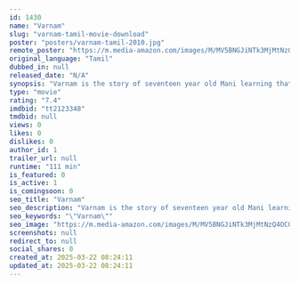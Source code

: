 ```yaml
---
id: 1430
name: "Varnam"
slug: "varnam-tamil-movie-download"
poster: "posters/varnam-tamil-2010.jpg"
remote_poster: "https://m.media-amazon.com/images/M/MV5BNGJiNTk3MjMtNzQ4OC00OWRlLTkwOWMtZThlZWU1ZjgxODEwXkEyXkFqcGdeQXVyMTcxMDQ0NTg0._V1_SX300.jpg"
original_language: "Tamil"
dubbed_in: null
released_date: "N/A"
synopsis: "Varnam is the story of seventeen year old Mani learning that privilege and prejudice have a price. Mani's uncle Durai exploits the helpless lower caste farmers. Mani's teacher Kavitha questions Mani's prejudices. His inner turmoil..."
type: "movie"
rating: "7.4"
imdbid: "tt2123348"
tmdbid: null
views: 0
likes: 0
dislikes: 0
author_id: 1
trailer_url: null
runtime: "111 min"
is_featured: 0
is_active: 1
is_comingsoon: 0
seo_title: "Varnam"
seo_description: "Varnam is the story of seventeen year old Mani learning that privilege and prejudice have a price. Mani's uncle Durai exploits the helpless lower caste farmers. Mani's teacher Kavitha questions Mani's prejudices. His inner turmoil..."
seo_keywords: "\"Varnam\""
seo_image: "https://m.media-amazon.com/images/M/MV5BNGJiNTk3MjMtNzQ4OC00OWRlLTkwOWMtZThlZWU1ZjgxODEwXkEyXkFqcGdeQXVyMTcxMDQ0NTg0._V1_SX300.jpg"
screenshots: null
redirect_to: null
social_shares: 0
created_at: 2025-03-22 08:24:11
updated_at: 2025-03-22 08:24:11
---
```


